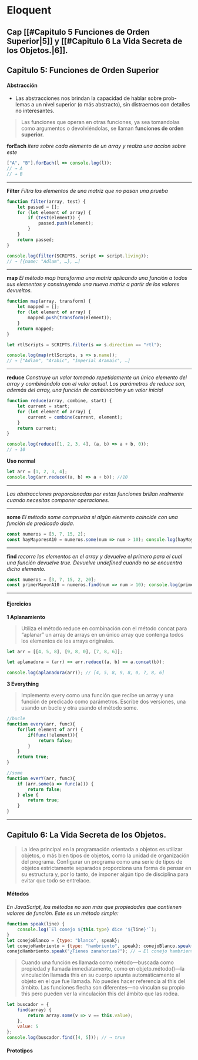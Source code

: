 # Eloquent
## Cap [[#Capitulo 5 Funciones de Orden Superior|5]] y [[#Capitulo 6 La Vida Secreta de los Objetos.|6]].
## Capitulo 5: Funciones de Orden Superior
#### Abstracción
- Las abstracciones nos brindan la capacidad de hablar sobre prob-
lemas a un nivel superior (o más abstracto), sin distraernos con detalles no
interesantes.
>  Las funciones que operan en otras funciones, ya sea tomandolas como argumentos o devolviéndolas, se llaman **funciones de orden superior.**


**forEach**
*itera sobre cada elemento de un array y realza una accion sobre este*
```js
["A", "B"].forEach(l => console.log(l));
// → A
// → B
```
****
**Filter**
*Filtra los elementos de una matriz que no pasan una prueba*
```js
function filter(array, test) {
    let passed = [];
    for (let element of array) {
        if (test(element)) {
	        passed.push(element);
		}
	}
	return passed;
}

console.log(filter(SCRIPTS, script => script.living));
// → [{name: "Adlam", …}, …]
```
****
**map**
*El método map transforma una matriz aplicando una función a todos sus elementos y construyendo una nueva matriz a partir de los valores devueltos.*
```js
function map(array, transform) {
	let mapped = [];
	for (let element of array) {
		mapped.push(transform(element));
	}
	return mapped;
}

let rtlScripts = SCRIPTS.filter(s => s.direction == "rtl");

console.log(map(rtlScripts, s => s.name));
// → ["Adlam", "Arabic", "Imperial Aramaic", …]
```
****
**reduce**
*Construye un valor tomando repetidamente un único elemento del array y combinándolo con el valor actual.*
*Los parámetros de reduce son, además del array, una función de combinación y un valor inicial*
```js
function reduce(array, combine, start) {
	let current = start;
	for (let element of array) {
		current = combine(current, element);
	}
	return current;
}

console.log(reduce([1, 2, 3, 4], (a, b) => a + b, 0));
// → 10
```
**Uso normal**
```js
let arr = [1, 2, 3, 4];
console.log(arr.reduce((a, b) => a + b)); //10
```
****

*Las abstracciones proporcionadas por estas funciones brillan realmente cuando necesitas componer operaciones.* 
****

**some**
*El método some comprueba si algún elemento coincide con una función de predicado dada.*
```js
const numeros = [3, 7, 15, 2];
const hayMayoresA10 = numeros.some(num => num > 10); console.log(hayMayoresA10); // true (porque 15 es mayor a 10)
```
****

**find** 
*recorre los elementos en el array y devuelve el primero para el cual una función devuelve true. Devuelve undefined cuando no se encuentra dicho elemento.*
```js
const numeros = [3, 7, 15, 2, 20];
const primerMayorA10 = numeros.find(num => num > 10); console.log(primerMayorA10); // 15 (porque es el primer número mayor a 10)
```
****
#### Ejercicios
**1 Aplanamiento**
> Utiliza el método reduce en combinación con el método concat para “aplanar” un array de arrays en un único array que contenga todos los elementos de los arrays originales.
```js
let arr = [[4, 5, 8], [9, 8, 0], [7, 8, 6]];

let aplanadora = (arr) => arr.reduce((a, b) => a.concat(b));

console.log(aplanadora(arr)); // [4, 5, 8, 9, 8, 0, 7, 8, 6]
```

**3 Everything**
> Implementa every como una función que recibe un array y una función de predicado como parámetros. Escribe dos versiones, una usando un bucle y otra usando el método some.
```js
//bucle
function every(arr, func){
	for(let element of arr) {
		if(func(!element)){
			return false;
		}
	}
	return true;
}

//some
function everY(arr, func){
	if (arr.some(a => func(a))) {
		return false;
	} else {
		return true;
	}
}
```

****

## Capitulo 6: La Vida Secreta de los Objetos.

>La idea principal en la programación orientada a objetos es utilizar objetos, o más bien tipos de objetos, como la unidad de organización del programa. Configurar un programa como una serie de tipos de objetos estrictamente separados proporciona una forma de pensar en su estructura y, por lo tanto, de imponer algún tipo de disciplina para evitar que todo se entrelace.

#### Métodos
*En JavaScript, los métodos no son más que propiedades que contienen valores de función. Este es un método simple:*
```js
function speak(line) { 
	console.log(`El conejo ${this.type} dice '${line}'`); 
} 
let conejoBlanco = {type: "blanco", speak}; 
let conejoHambriento = {type: "hambriento", speak}; conejoBlanco.speak("Oh, mi pelaje y mis bigotes"); // → El conejo blanco dice 'Oh, mi pelaje y mis bigotes'
conejoHambriento.speak("¿Tienes zanahorias?"); // → El conejo hambriento dice '¿Tienes zanahorias?'
```

>Cuando una función es llamada como método—buscada como propiedad y llamada inmediatamente, como en objeto.método()—la vinculación llamada this en su cuerpo apunta automáticamente al objeto en el que fue llamada.
>No puedes hacer referencia al this del ámbito.
>Las funciones flecha son diferentes—no vinculan su propio this pero pueden ver la vinculación this del ámbito que las rodea.

```js
let buscador = {
	find(array) { 
		return array.some(v => v == this.value);
	}, 
	value: 5 
}; 
console.log(buscador.find([4, 5])); // → true
```

#### Prototipos


